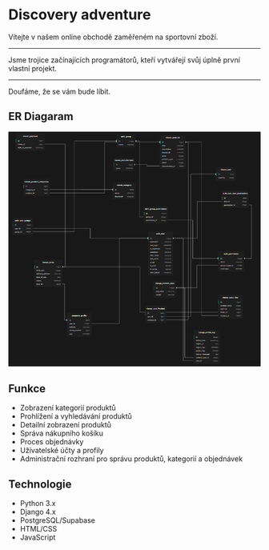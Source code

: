 # Discovery adventure

Vítejte v našem online obchodě zaměřeném na sportovní zboží.
_______________________________________________________
Jsme trojice začínajících programátorů, kteří vytvářejí svůj úplně první vlastní projekt.
_______________________________________________________
Doufáme, že se vám bude líbit.

## ER Diagaram

![img.png](ERD.png)


## Funkce

- Zobrazení kategorií produktů
- Prohlížení a vyhledávání produktů
- Detailní zobrazení produktů
- Správa nákupního košíku
- Proces objednávky
- Uživatelské účty a profily
- Administrační rozhraní pro správu produktů, kategorií a objednávek


## Technologie

- Python 3.x
- Django 4.x
- PostgreSQL/Supabase
- HTML/CSS
- JavaScript



